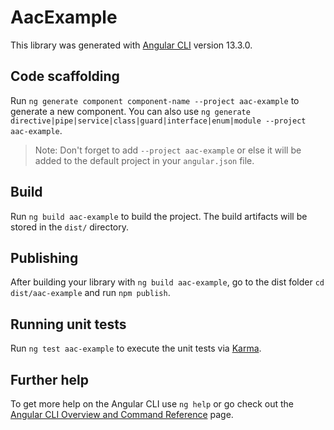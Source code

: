 # AacExample

This library was generated with [Angular CLI](https://github.com/angular/angular-cli) version 13.3.0.

## Code scaffolding

Run `ng generate component component-name --project aac-example` to generate a new component. You can also use `ng generate directive|pipe|service|class|guard|interface|enum|module --project aac-example`.
> Note: Don't forget to add `--project aac-example` or else it will be added to the default project in your `angular.json` file. 

## Build

Run `ng build aac-example` to build the project. The build artifacts will be stored in the `dist/` directory.

## Publishing

After building your library with `ng build aac-example`, go to the dist folder `cd dist/aac-example` and run `npm publish`.

## Running unit tests

Run `ng test aac-example` to execute the unit tests via [Karma](https://karma-runner.github.io).

## Further help

To get more help on the Angular CLI use `ng help` or go check out the [Angular CLI Overview and Command Reference](https://angular.io/cli) page.
